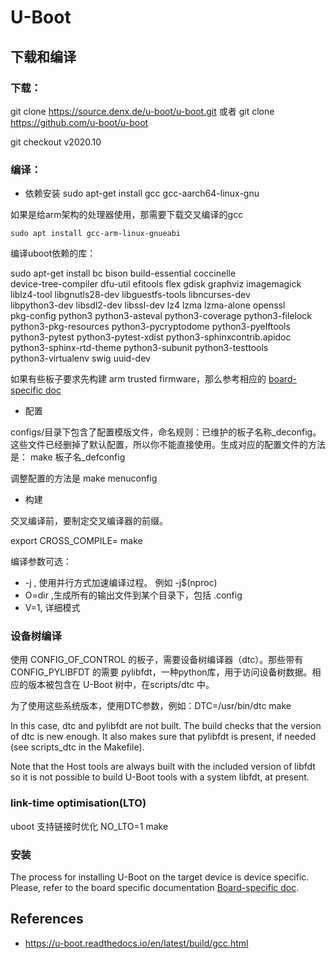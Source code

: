 # U-Boot

## 下载和编译

### 下载：
git clone https://source.denx.de/u-boot/u-boot.git
或者
git clone https://github.com/u-boot/u-boot

git checkout v2020.10

### 编译：
- 依赖安装
sudo apt-get install gcc gcc-aarch64-linux-gnu

如果是给arm架构的处理器使用，那需要下载交叉编译的gcc

`sudo apt install gcc-arm-linux-gnueabi`

编译uboot依赖的库：

sudo apt-get install bc bison build-essential coccinelle \
  device-tree-compiler dfu-util efitools flex gdisk graphviz imagemagick \
  liblz4-tool libgnutls28-dev libguestfs-tools libncurses-dev \
  libpython3-dev libsdl2-dev libssl-dev lz4 lzma lzma-alone openssl \
  pkg-config python3 python3-asteval python3-coverage python3-filelock \
  python3-pkg-resources python3-pycryptodome python3-pyelftools \
  python3-pytest python3-pytest-xdist python3-sphinxcontrib.apidoc \
  python3-sphinx-rtd-theme python3-subunit python3-testtools \
  python3-virtualenv swig uuid-dev


如果有些板子要求先构建 arm trusted firmware，那么参考相应的 [board-specific doc](https://u-boot.readthedocs.io/en/latest/board/index.html)

- 配置

configs/目录下包含了配置模版文件，命名规则：已维护的板子名称_deconfig。这些文件已经删掉了默认配置，所以你不能直接使用。生成对应的配置文件的方法是： make 板子名_defconfig

调整配置的方法是 make menuconfig

- 构建

交叉编译前，要制定交叉编译器的前缀。

export CROSS_COMPILE=<compiler-prefix> make

编译参数可选：
- -j , 使用并行方式加速编译过程。 例如 -j$(nproc)
- O=dir ,生成所有的输出文件到某个目录下，包括 .config
- V=1,  详细模式

### 设备树编译
使用 CONFIG_OF_CONTROL 的板子，需要设备树编译器（dtc）。那些带有 CONFIG_PYLIBFDT 的需要 pylibfdt，一种python库，用于访问设备树数据。相应的版本被包含在 U-Boot 树中，在scripts/dtc 中。

为了使用这些系统版本，使用DTC参数，例如：DTC=/usr/bin/dtc make

In this case, dtc and pylibfdt are not built. The build checks that the version of dtc is new enough. It also makes sure that pylibfdt is present, if needed (see scripts_dtc in the Makefile).

Note that the Host tools are always built with the included version of libfdt so it is not possible to build U-Boot tools with a system libfdt, at present.


### link-time optimisation(LTO)

uboot 支持链接时优化
NO_LTO=1 make
### 安装
The process for installing U-Boot on the target device is device specific. Please, refer to the board specific documentation [Board-specific doc](https://u-boot.readthedocs.io/en/latest/board/index.html).


## References

- https://u-boot.readthedocs.io/en/latest/build/gcc.html